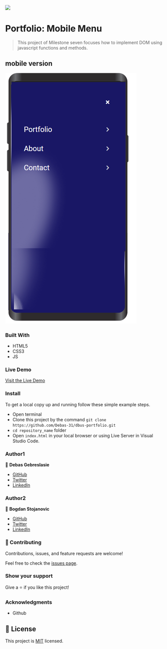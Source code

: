 ![](https://img.shields.io/badge/Microverse-blueviolet)

# Portfolio: Mobile Menu

>This project of Milestone seven focuses how to implement DOM using javascript functions and methods. 


## mobile version
![screenshot](./image/aside-background/Mobile-frame.png)



### Built With

- HTML5
- CSS3
- JS

### Live Demo

[Visit the Live Demo](https://debas-31.github.io/dbus-portfolio/)

### Install

To get a local copy up and running follow these simple example steps.
- Open terminal
- Clone this project by the command `git clone https://github.com/Debas-31/dbus-portfolio.git`
- `cd repository_name` folder
- Open `index.html` in your local browser or using Live Server in Visual Studio Code.
### Author1

👤 **Debas Gebreslasie**

- [GitHub](https://github.com/Debas-31)
- [Twitter](https://twitter.com/DEBSH76956492)
- [LinkedIn](https://www.linkedin.com/in/debas-gebrengus)

### Author2

👤 **Bogdan Stojanovic**

- [GitHub](https://github.com/kakarrot92)
- [Twitter](https://twitter.com/kakarrot1992)
- [LinkedIn](:https://www.linkedin.com/in/bogdan-stojanovic-97829b136/)


### 🤝 Contributing

Contributions, issues, and feature requests are welcome!

Feel free to check the [issues page](https://github.com/Debas-31/dbus-portfolio/issues).

### Show your support

Give a ⭐️ if you like this project!

### Acknowledgments
- Github

## 📝 License

This project is [MIT](https://github.com/Debas-31/dbus-portfolio/blob/Project-1-Setup-and-mobile-version-skeleton/MIT.md) licensed.
